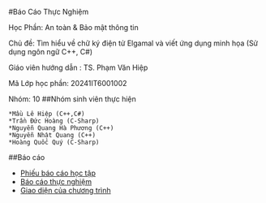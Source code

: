 #Báo Cáo Thực Nghiệm

Học Phần: An toàn & Bảo mật thông tin

Chủ đề: Tìm hiểu về chữ ký điện tử Elgamal và viết ứng dụng minh họa (Sử dụng ngôn ngữ C++, C#)

Giáo viên hướng dẫn : TS. Phạm Văn Hiệp

Mã Lớp học phần: 20241IT6001002

Nhóm: 10
##Nhóm sinh viên thực hiện

    *Mầu Lê Hiệp (C++,C#)
    *Trần Đức Hoàng (C-Sharp)
    *Nguyễn Quang Hà Phương (C++)
    *Nguyễn Nhật Quang (C++)
    *Hoàng Quốc Quý (C-Sharp)

##Báo cáo
* [Phiếu báo cáo học tập](https://docs.google.com/document/d/1JJO5c3VqqX_Vhj-CdFnx53lbdvB2io3H/edit)
* [Báo cáo thực nghiệm](https://docs.google.com/document/d/136yyFzfGlCIwxFouJEiIzZ03rUJ3roU-/edit)
* [Giao diện của chương trình ]()



